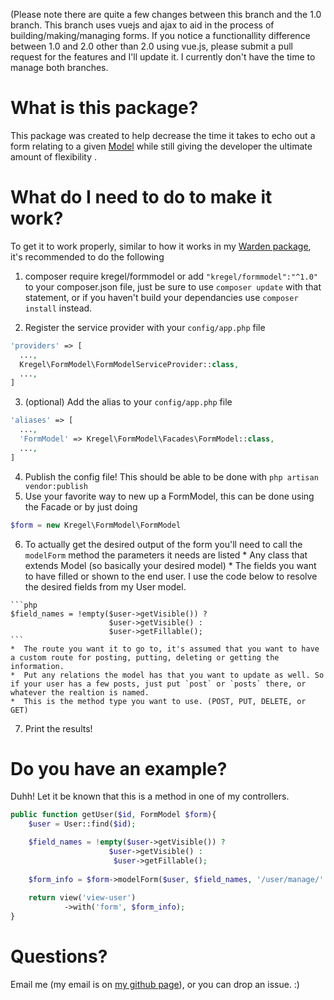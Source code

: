 (Please note there are quite a few changes between this branch and the 1.0 branch. This branch uses vuejs and ajax to aid in the process of building/making/managing forms. If you notice a functionallity difference between 1.0 and 2.0 other than 2.0 using vue.js, please submit a pull request for the features and I'll update it. I currently don't have the time to manage both branches.
# What is this package?
This package was created to help decrease the time it takes to echo out a form relating to a given [Model](http://laravel.com/docs/master/eloquent) while still giving the developer the ultimate amount of flexibility . 

# What do I need to do to make it work?
To get it to work properly, similar to how it works in my [Warden package](https://github.com/austinkregel/warden), it's recommended to do the following
 
  1.  composer require kregel/formmodel
      or add `"kregel/formmodel":"^1.0"` to your composer.json file, just be sure to use `composer update` with that statement, or if you haven't build your dependancies use `composer install` instead.
      
      
  2.  Register the service provider with your `config/app.php` file
  
  ```php
  'providers' => [
    ...,
    Kregel\FormModel\FormModelServiceProvider::class,
    ...,
  ]
  ```
  3.  (optional) Add the alias to your `config/app.php` file
  
  ```php
  'aliases' => [
    ...,
    'FormModel' => Kregel\FormModel\Facades\FormModel::class,
    ...,
  ]
  ```
  4.  Publish the config file! This should be able to be done with `php artisan vendor:publish`
  5.  Use your favorite way to new up a FormModel, this can be done using the Facade or by just doing 
  
  ```php 
  $form = new Kregel\FormModel\FormModel
  ```
  6.  To actually get the desired output of the form you'll need to call the `modelForm` method the parameters it needs are listed
    *  Any class that extends Model (so basically your desired model)
    *  The fields you want to have filled or shown to the end user. I use the code below to resolve the desired fields from my User model.
    
    ```php
    $field_names = !empty($user->getVisible()) ? 
                          $user->getVisible() : 
                          $user->getFillable();
    ```
    *  The route you want it to go to, it's assumed that you want to have a custom route for posting, putting, deleting or getting the information. 
    *  Put any relations the model has that you want to update as well. So if your user has a few posts, just put `post` or `posts` there, or whatever the realtion is named.
    *  This is the method type you want to use. (POST, PUT, DELETE, or GET)
  7.  Print the results!
  
# Do you have an example?
Duhh! Let it be known that this is a method in one of my controllers.
```php
public function getUser($id, FormModel $form){
    $user = User::find($id);

    $field_names = !empty($user->getVisible()) ? 
                      $user->getVisible() : 
                       $user->getFillable();
                       
    $form_info = $form->modelForm($user, $field_names, '/user/manage/'.$user->id, [], 'PUT');
    
    return view('view-user')
            ->with('form', $form_info);
}
```

# Questions?
Email me (my email is on [my github page](http://github.com/austinkregel)), or you can drop an issue. :)
